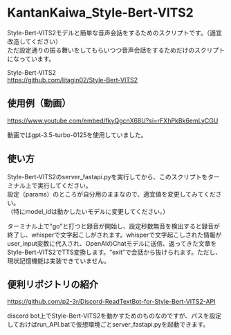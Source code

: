 # KantanKaiwa_Style-Bert-VITS2
Style-Bert-VITS2モデルと簡単な音声会話をするためのスクリプトです。（適宜改造してください）  
ただ設定通りの振る舞いをしてもらいつつ音声会話をするためだけのスクリプトになっています。  

Style-Bert-VITS2  
https://github.com/litagin02/Style-Bert-VITS2

## 使用例（動画）
https://www.youtube.com/embed/fkyQgcnX68U?si=rFXhPkBk6emLyCGU  

動画ではgpt-3.5-turbo-0125を使用していました。

## 使い方
Style-Bert-VITS2のserver_fastapi.pyを実行してから、このスクリプトをターミナル上で実行してください。  
設定（params）のところが自分用のままなので、適宜値を変更してみてください。  
（特にmodel_idは動かしたいモデルに変更してください。）    

ターミナル上で"go"と打つと録音が開始し、設定秒数無音を検出すると録音が終了し、whisperで文字起こしがされます。whisperで文字起こしされた情報がuser_input変数に代入され、OpenAIのChatモデルに送信、返ってきた文章をStyle-Bert-VITS2でTTS変換します。"exit"で会話から抜けられます。ただし、現状記憶機能は実装できていません。

## 便利リポジトリの紹介
https://github.com/p2-3r/Discord-ReadTextBot-for-Style-Bert-VITS2-API  
  
discord bot上でStyle-Bert-VITS2を動かすためのものなのですが、パスを設定しておけばrun_API.batで仮想環境ごとserver_fastapi.pyを起動できます。

